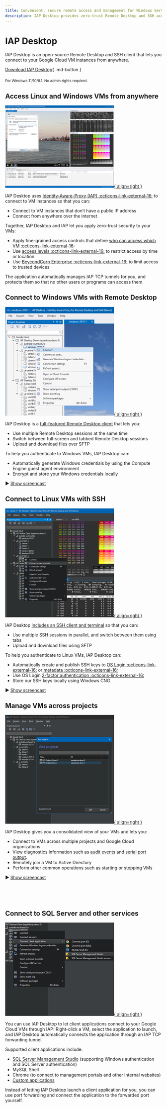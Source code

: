 ```yaml
---
title: Convenient, secure remote access and management for Windows Server and Linux VMs on Google Cloud
description: IAP Desktop provides zero-trust Remote Desktop and SSH access to Linux and Windows VMs on Compute Engine.
---
```


# IAP Desktop

IAP Desktop is an open-source Remote Desktop and SSH client that lets you connect to your Google Cloud VM instances from anywhere.

[Download IAP Desktop](https://github.com/GoogleCloudPlatform/iap-desktop/releases/latest/download/IapDesktop.msi){ .md-button }

<sub>
For Windows 11/10/8.1. No admin rights required.
</sub>

## Access Linux and Windows VMs from anywhere

[![Overview](https://github.com/GoogleCloudPlatform/iap-desktop/raw/master/doc/images/Screenshot_350.png){ align=right }](https://github.com/GoogleCloudPlatform/iap-desktop/blob/master/doc/images/Screenshot_1400.png?raw=true)

IAP Desktop uses [Identity-Aware-Proxy (IAP) :octicons-link-external-16:](https://cloud.google.com/iap/docs/tcp-forwarding-overview) to connect to VM instances so that you can:

*   Connect to VM instances that don’t have a public IP address
*   Connect from anywhere over the internet

Together, IAP Desktop and IAP let you apply zero-trust security to your VMs:

*   Apply fine-grained access controls that define 
    [who can access which VM :octicons-link-external-16:](https://cloud.google.com/iap/docs/using-tcp-forwarding#configuring_access_and_permissions)
*   Use [access levels :octicons-link-external-16:](https://cloud.google.com/iap/docs/cloud-iap-context-aware-access-howto) to restrict access by time or location
*   Use [BeycondCorp Enterprise :octicons-link-external-16:](https://cloud.google.com/beyondcorp-enterprise) to limit access to trusted devices

The application automatically manages IAP TCP tunnels for you, and protects them so that no other users or programs can access them.


## Connect to Windows VMs with Remote Desktop

[![Remote Desktop](https://github.com/GoogleCloudPlatform/iap-desktop/raw/master/doc/images/RemoteDesktop_350.png){ align=right }](https://github.com/GoogleCloudPlatform/iap-desktop/blob/master/doc/images/RemoteDesktop_1400.gif?raw=true)

IAP Desktop is a [full-featured Remote Desktop client](connect-windows.md) that lets you:

*   Use multiple Remote Desktop sessions at the same time
*   Switch between full-screen and tabbed Remote Desktop sessions
*   Upload and download files over SFTP

To help you authenticate to Windows VMs, IAP Desktop can:

*   Automatically generate Windows credentials by using the Compute Engine guest agent environment
*   Encrypt and store your Windows credentials locally

:arrow_forward: [Show screencast](https://github.com/GoogleCloudPlatform/iap-desktop/tree/master/doc/images/RemoteDesktop_1400.gif?raw=true)

## Connect to Linux VMs with SSH

[![SSH](https://github.com/GoogleCloudPlatform/iap-desktop/raw/master/doc/images/SSH_350.png){ align=right }](https://github.com/GoogleCloudPlatform/iap-desktop/blob/master/doc/images/SSH_1400.gif?raw=true)

IAP Desktop [includes an SSH client and terminal](connect-linux.md) so that you can:

*   Use multiple SSH sessions in parallel, and switch between them using tabs
*   Upload and download files using SFTP

To help you authenticate to Linux VMs, IAP Desktop can:

*   Automatically create and publish SSH keys to [OS Login :octicons-link-external-16:](https://cloud.google.com/compute/docs/oslogin) 
    or [metadata :octicons-link-external-16:](https://cloud.google.com/compute/docs/connect/add-ssh-keys#metadata)
*   Use OS Login [2-factor authentication :octicons-link-external-16:](https://cloud.google.com/compute/docs/oslogin/set-up-oslogin)
*   Store our SSH keys locally using Windows CNG

:arrow_forward: [Show screencast](https://github.com/GoogleCloudPlatform/iap-desktop/tree/master/doc/images/SSH_1400.gif?raw=true)


## Manage VMs across projects

[![Manage VMs across projects](https://github.com/GoogleCloudPlatform/iap-desktop/raw/master/doc/images/Manage_350.png){ align=right }](https://github.com/GoogleCloudPlatform/iap-desktop/blob/master/doc/images/Manage_1400.gif?raw=true)

IAP Desktop gives you a consolidated view of your VMs and lets you:

*   Connect to VMs across multiple projects and Google Cloud organizations
*   View diagnostics information such as [audit events](toolwindow-instance-properties.md)
    and [serial port output](toolwindow-serial-port-output.md).
*   Remotely join a VM to Active Directory 
*   Perform other common operations such as starting or stopping VMs


:arrow_forward: [Show screencast](https://github.com/GoogleCloudPlatform/iap-desktop/tree/master/doc/images/Manage_1400.gif?raw=true)

<br><br><br>

## Connect to SQL Server and other services

[![Connect to SQL Server](https://github.com/GoogleCloudPlatform/iap-desktop/raw/master/doc/images/Client_350.png){ align=right }](https://github.com/GoogleCloudPlatform/iap-desktop/blob/master/doc/images/Client_700.gif?raw=true)


You can use IAP Desktop to let client applications connect to your Google Cloud VMs through IAP:
Right-click a VM, select the application to launch, and IAP Desktop automatically connects the
application through an IAP TCP forwarding tunnel. 

Supported client applications include:

*   [SQL Server Management Studio](connect-sqlserver.md) (supporting Windows authentication and SQL Server authentication)
*   MySQL Shell
*   Chrome (to connect to management portals and other internal websites)
*   [Custom applications](client-application-configuration.md)

Instead of letting IAP Desktop launch a client application for you, you can use port forwarding
and connect the application to the forwarded port yourself.